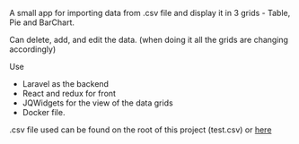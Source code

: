 A small app for importing data from .csv file and display it in 3 grids - Table, Pie and BarChart.

Can delete, add, and edit the data. (when doing it all the grids are changing accordingly)

Use 
- Laravel as the backend
- React and redux for front
- JQWidgets for the view of the data grids
- Docker file.

.csv file used can be found on the root of this project (test.csv) or [here](https://www.kaggle.com/c/titanic/data)


